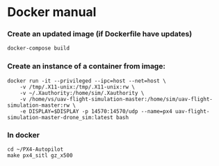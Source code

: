# Docker manual

### Create an updated image (if Dockerfile have updates)

```bash
docker-compose build
```

### Create an instance of a container from image:
```
docker run -it --privileged --ipc=host --net=host \
    -v /tmp/.X11-unix:/tmp/.X11-unix:rw \
    -v ~/.Xauthority:/home/sim/.Xauthority \
    -v /home/vs/uav-flight-simulation-master:/home/sim/uav-flight-simulation-master:rw \
    -e DISPLAY=$DISPLAY -p 14570:14570/udp --name=px4 uav-flight-simulation-master-drone_sim:latest bash
```

### In docker 

```
cd ~/PX4-Autopilot
make px4_sitl gz_x500
```
